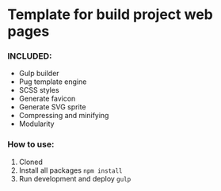 # Template for build project web pages

### INCLUDED:

- Gulp builder
- Pug template engine
- SCSS styles
- Generate favicon
- Generate SVG sprite
- Compressing and minifying
- Modularity


### How to use:

1. Cloned
2. Install all packages `npm install`
3. Run development and deploy `gulp`
